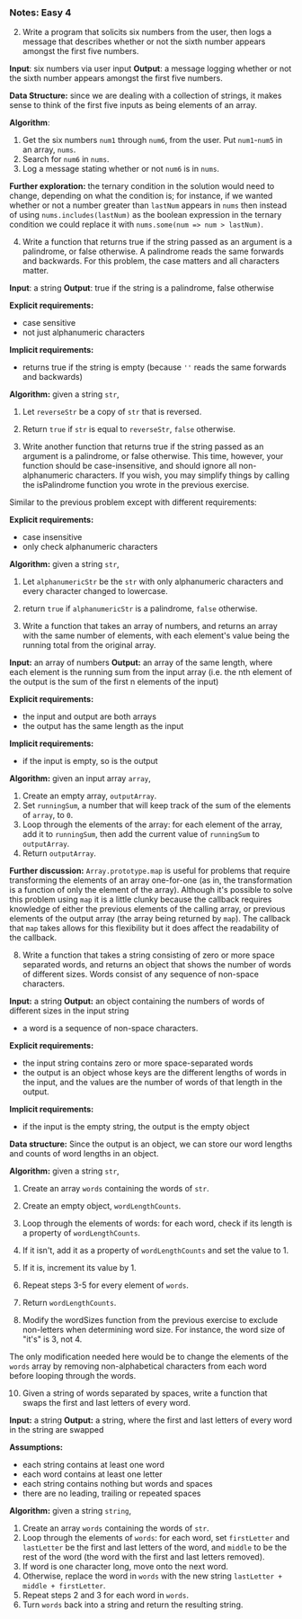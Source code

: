 ### Notes: Easy 4 ###

2. Write a program that solicits six numbers from the user, then logs a message that describes whether or not the sixth number appears amongst the first five numbers.

**Input**: six numbers via user input
**Output**: a message logging whether or not the sixth number appears amongst the first five numbers.

**Data Structure:** since we are dealing with a collection of strings, it makes sense to think of the first five inputs as being elements of an array.

**Algorithm**:

1. Get the six numbers `num1` through `num6`, from the user. Put `num1`-`num5` in an array, `nums`.
2. Search for `num6` in `nums`.
3. Log a message stating whether or not `num6` is in `nums`.

**Further exploration:** the ternary condition in the solution would need to change, depending on what the condition is; for instance, if we wanted whether or not a number greater than `lastNum` appears in `nums` then instead of using `nums.includes(lastNum)` as the boolean expression in the ternary condition we could replace it with `nums.some(num => num > lastNum)`.

4. Write a function that returns true if the string passed as an argument is a palindrome, or false otherwise. A palindrome reads the same forwards and backwards. For this problem, the case matters and all characters matter.

**Input**: a string
**Output**: true if the string is a palindrome, false otherwise

**Explicit requirements:**
  - case sensitive
  - not just alphanumeric characters

**Implicit requirements:**
  - returns true if the string is empty (because `''` reads the same forwards and backwards)

**Algorithm:** given a string `str`,

1. Let `reverseStr` be a copy of `str` that is reversed.
2. Return `true` if `str` is equal to `reverseStr`, `false` otherwise.

5. Write another function that returns true if the string passed as an argument is a palindrome, or false otherwise. This time, however, your function should be case-insensitive, and should ignore all non-alphanumeric characters. If you wish, you may simplify things by calling the isPalindrome function you wrote in the previous exercise.

Similar to the previous problem except with different requirements:

**Explicit requirements:**
  - case insensitive
  - only check alphanumeric characters

**Algorithm:** given a string `str`,

1. Let `alphanumericStr` be the `str` with only alphanumeric characters and every character changed to lowercase.
2. return `true` if `alphanumericStr` is a palindrome, `false` otherwise.

7. Write a function that takes an array of numbers, and returns an array with the same number of elements, with each element's value being the running total from the original array.

**Input:** an array of numbers
**Output:** an array of the same length, where each element is the running sum from the input array (i.e. the nth element of the output is the sum of the first n elements of the input)

**Explicit requirements:**
  - the input and output are both arrays
  - the output has the same length as the input

**Implicit requirements:**
  - if the input is empty, so is the output

**Algorithm:** given an input array `array`,

1. Create an empty array, `outputArray`.
2. Set `runningSum`, a number that will keep track of the sum of the elements of `array`, to `0`.
3. Loop through the elements of the array: for each element of the array, add it to `runningSum`, then add the current value of `runningSum` to `outputArray`.
4. Return `outputArray`.

**Further discussion:** `Array.prototype.map` is useful for problems that require transforming the elements of an array one-for-one (as in, the transformation is a function of only the element of the array). Although it's possible to solve this problem using `map` it is a little clunky because the callback requires knowledge of either the previous elements of the calling array, or previous elements of the output array (the array being returned by `map`). The callback that `map` takes allows for this flexibility but it does affect the readability of the callback.

8. Write a function that takes a string consisting of zero or more space separated words, and returns an object that shows the number of words of different sizes. Words consist of any sequence of non-space characters.

**Input:** a string
**Output:** an object containing the numbers of words of different sizes in the input string

- a word is a sequence of non-space characters.

**Explicit requirements:**
  - the input string contains zero or more space-separated words
  - the output is an object whose keys are the different lengths of words in the input, and the values are the number of words of that length in the output.

**Implicit requirements:**
  - if the input is the empty string, the output is the empty object

**Data structure:** Since the output is an object, we can store our word lengths and counts of word lengths in an object.

**Algorithm:** given a string `str`,

1. Create an array `words` containing the words of `str`.
2. Create an empty object, `wordLengthCounts`.
3. Loop through the elements of words: for each word, check if its length is a property of `wordLengthCounts`.
4. If it isn't, add it as a property of `wordLengthCounts` and set the value to 1.
5. If it is, increment its value by 1.
6. Repeat steps 3-5 for every element of `words`.
7. Return `wordLengthCounts`.

9. Modify the wordSizes function from the previous exercise to exclude non-letters when determining word size. For instance, the word size of "it's" is 3, not 4.

The only modification needed here would be to change the elements of the `words` array by removing non-alphabetical characters from each word before looping through the words.

10. Given a string of words separated by spaces, write a function that swaps the first and last letters of every word.

**Input:** a string
**Output:** a string, where the first and last letters of every word in the string are swapped

**Assumptions:**
  - each string contains at least one word
  - each word contains at least one letter
  - each string contains nothing but words and spaces
  - there are no leading, trailing or repeated spaces

**Algorithm:** given a string `string`,

1. Create an array `words` containing the words of `str`.
2. Loop through the elements of `words`: for each word, set `firstLetter` and `lastLetter` be the first and last letters of the word, and `middle` to be the rest of the word (the word with the first and last letters removed).
3. If word is one character long, move onto the next word.
3. Otherwise, replace the word in `words` with the new string `lastLetter + middle + firstLetter`.
4. Repeat steps 2 and 3 for each word in `words`.
5. Turn `words` back into a string and return the resulting string.   